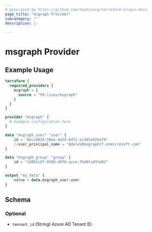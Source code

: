 ```yaml
---
# generated by https://github.com/hashicorp/terraform-plugin-docs
page_title: "msgraph Provider"
subcategory: ""
description: |-
  
---
```


# msgraph Provider



## Example Usage

```terraform
terraform {
  required_providers {
    msgraph = {
      source = "99-lives/msgraph"
    }
  }
}

provider "msgraph" {
  # example configuration here
}

data "msgraph_user" "user" {
	id = "0acc8010-50ea-4a54-bd71-ec485d425a74"
	//user_principal_name = "AdeleV@msgraphtf.onmicrosoft.com"
}

data "msgraph_group" "group" {
	id = "2d801c97-9509-4878-acce-7bd8fa437e02"
}

output "my_data" {
	value = data.msgraph_user.user
}
```

<!-- schema generated by tfplugindocs -->
## Schema

### Optional

- `tennant_id` (String) Azure AD Tenant ID.
